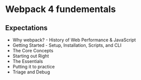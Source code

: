 # Webpack 4 fundementals

## Expectations

- Why webpack? - History of Web Performance & JavaScript
- Getting Started - Setup, Installation, Scripts, and CLI
- The Core Concepts
- Starting out Right
- The Essentials
- Putting it to practice
- Triage and Debug
